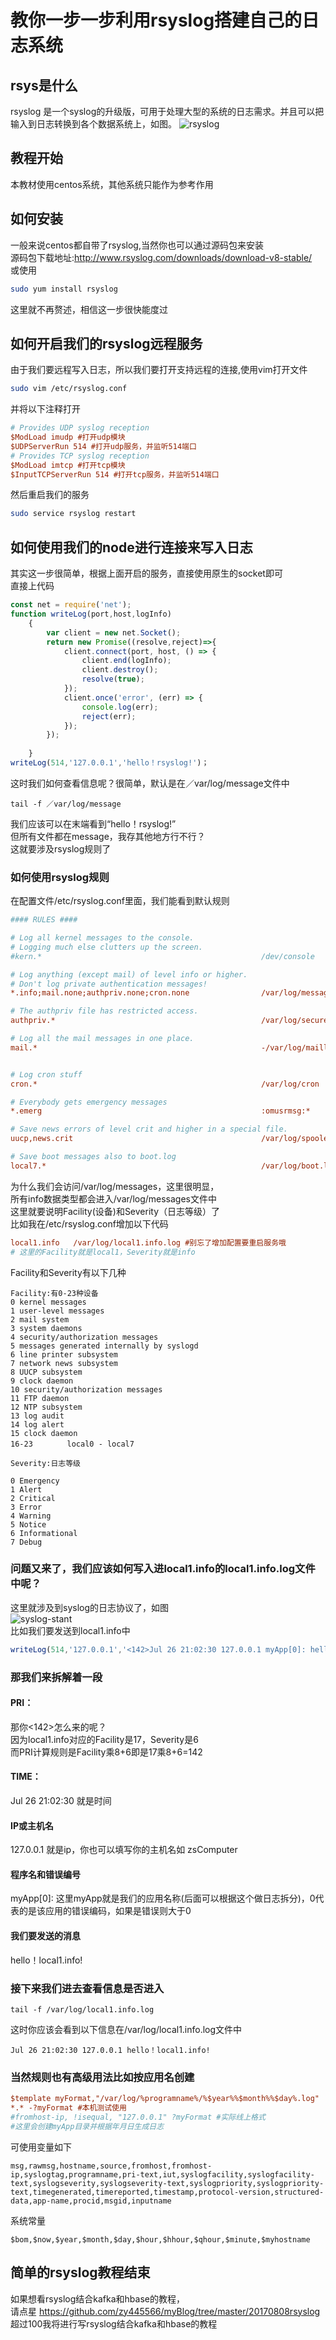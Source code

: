 # 教你一步一步利用rsyslog搭建自己的日志系统
## rsys是什么
rsyslog 是一个syslog的升级版，可用于处理大型的系统的日志需求。并且可以把输入到日志转换到各个数据系统上，如图。
![rsyslog](https://raw.githubusercontent.com/zy445566/myBlog/master/20170808rsyslog/imgs/rsyslog.png)
## 教程开始
本教材使用centos系统，其他系统只能作为参考作用

## 如何安装
一般来说centos都自带了rsyslog,当然你也可以通过源码包来安装 <br />
源码包下载地址:http://www.rsyslog.com/downloads/download-v8-stable/ <br />
或使用 <br />
```sh
sudo yum install rsyslog
```
这里就不再赘述，相信这一步很快能度过

## 如何开启我们的rsyslog远程服务
由于我们要远程写入日志，所以我们要打开支持远程的连接,使用vim打开文件
```sh
sudo vim /etc/rsyslog.conf
```
并将以下注释打开
```ini
# Provides UDP syslog reception
$ModLoad imudp #打开udp模块
$UDPServerRun 514 #打开udp服务，并监听514端口
# Provides TCP syslog reception
$ModLoad imtcp #打开tcp模块
$InputTCPServerRun 514 #打开tcp服务，并监听514端口
```
然后重启我们的服务
```sh
sudo service rsyslog restart
```

## 如何使用我们的node进行连接来写入日志
其实这一步很简单，根据上面开启的服务，直接使用原生的socket即可<br />
直接上代码<br />
```js
const net = require('net');
function writeLog(port,host,logInfo)
    {
        var client = new net.Socket();
        return new Promise((resolve,reject)=>{
            client.connect(port, host, () => {
                client.end(logInfo);
                client.destroy();
                resolve(true);
            });
            client.once('error', (err) => {
                console.log(err);
                reject(err);
            });
        });
       
    }
writeLog(514,'127.0.0.1','hello！rsyslog!')；
```
这时我们如何查看信息呢？很简单，默认是在／var/log/message文件中<br />
```
tail -f ／var/log/message
```
我们应该可以在末端看到“hello！rsyslog!”<br />
但所有文件都在message，我存其他地方行不行？<br />
这就要涉及rsyslog规则了<br />

### 如何使用rsyslog规则
在配置文件/etc/rsyslog.conf里面，我们能看到默认规则
```ini
#### RULES ####

# Log all kernel messages to the console.
# Logging much else clutters up the screen.
#kern.*                                                 /dev/console

# Log anything (except mail) of level info or higher.
# Don't log private authentication messages!
*.info;mail.none;authpriv.none;cron.none                /var/log/messages

# The authpriv file has restricted access.
authpriv.*                                              /var/log/secure

# Log all the mail messages in one place.
mail.*                                                  -/var/log/maillog


# Log cron stuff
cron.*                                                  /var/log/cron

# Everybody gets emergency messages
*.emerg                                                 :omusrmsg:*

# Save news errors of level crit and higher in a special file.
uucp,news.crit                                          /var/log/spooler

# Save boot messages also to boot.log
local7.*                                                /var/log/boot.log
```
为什么我们会访问/var/log/messages，这里很明显，<br />
所有info数据类型都会进入/var/log/messages文件中<br />
这里就要说明Facility(设备)和Severity（日志等级）了<br />
比如我在/etc/rsyslog.conf增加以下代码<br />
```ini
local1.info   /var/log/local1.info.log #别忘了增加配置要重启服务哦
# 这里的Facility就是local1，Severity就是info
```
Facility和Severity有以下几种<br />
```
Facility:有0-23种设备
0 kernel messages 
1 user-level messages 
2 mail system 
3 system daemons 
4 security/authorization messages 
5 messages generated internally by syslogd 
6 line printer subsystem 
7 network news subsystem 
8 UUCP subsystem 
9 clock daemon 
10 security/authorization messages 
11 FTP daemon 
12 NTP subsystem 
13 log audit 
14 log alert 
15 clock daemon 
16-23 　　　　local0 - local7

Severity:日志等级

0 Emergency
1 Alert
2 Critical
3 Error
4 Warning
5 Notice
6 Informational
7 Debug
```
### 问题又来了，我们应该如何写入进local1.info的local1.info.log文件中呢？
这里就涉及到syslog的日志协议了，如图<br />
![syslog-stant](https://raw.githubusercontent.com/zy445566/myBlog/master/20170808rsyslog/imgs/syslog-stant.png)
<br />比如我们要发送到local1.info中<br />
```js
writeLog(514,'127.0.0.1','<142>Jul 26 21:02:30 127.0.0.1 myApp[0]: hello！local1.info!')；
```
### 那我们来拆解着一段
#### PRI：
那你<142>怎么来的呢？<br />
因为local1.info对应的Facility是17，Severity是6 <br />
而PRI计算规则是Facility乘8+6即是17乘8+6=142 <br />
#### TIME：
Jul 26 21:02:30 就是时间
#### IP或主机名
127.0.0.1 就是ip，你也可以填写你的主机名如 zsComputer
#### 程序名和错误编号
myApp[0]: 这里myApp就是我们的应用名称(后面可以根据这个做日志拆分)，0代表的是该应用的错误编码，如果是错误则大于0
#### 我们要发送的消息
hello！local1.info!

### 接下来我们进去查看信息是否进入
```
tail -f /var/log/local1.info.log
```
这时你应该会看到以下信息在/var/log/local1.info.log文件中
```log
Jul 26 21:02:30 127.0.0.1 hello！local1.info!
```
### 当然规则也有高级用法比如按应用名创建
```ini
$template myFormat,"/var/log/%programname%/%$year%%$month%%$day%.log"
*.* -?myFormat #本机测试使用
#fromhost-ip, !isequal, "127.0.0.1" ?myFormat #实际线上格式
#这里会创建myApp目录并根据年月日生成日志
```
可使用变量如下
```
msg,rawmsg,hostname,source,fromhost,fromhost-ip,syslogtag,programname,pri-text,iut,syslogfacility,syslogfacility-text,syslogseverity,syslogseverity-text,syslogpriority,syslogpriority-text,timegenerated,timereported,timestamp,protocol-version,structured-data,app-name,procid,msgid,inputname
```
系统常量
```
$bom,$now,$year,$month,$day,$hour,$hhour,$qhour,$minute,$myhostname
```

## 简单的rsyslog教程结束
如果想看rsyslog结合kafka和hbase的教程，<br />
请点星 https://github.com/zy445566/myBlog/tree/master/20170808rsyslog  <br />
超过100我将进行写rsyslog结合kafka和hbase的教程   <br />

